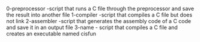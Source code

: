  0-preprocessor -script that runs a C file through the preprocessor and save the result into another file
1-compiler -script that compiles a C file but does not link
2-assembler -script that generates the assembly code of a C code and save it in an output file
3-name - script that compiles a C file and creates an executable named cisfun
